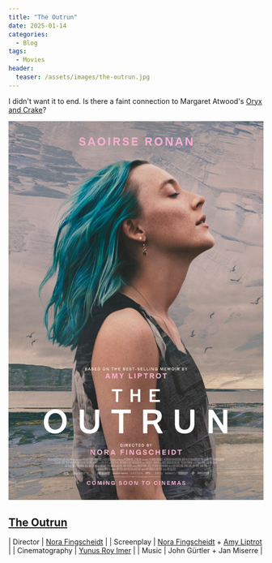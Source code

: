 ```yaml
---
title: "The Outrun"
date: 2025-01-14
categories:
  - Blog
tags:
  - Movies
header:
  teaser: /assets/images/the-outrun.jpg
---
```


I didn't want it to end. Is there a faint connection to Margaret Atwood's [Oryx and Crake](https://www.oryxandcrake.co.uk/)?

<!--more-->

![The Outrun Poster](/assets/images/the-outrun.jpg)

## [The Outrun](https://en.wikipedia.org/wiki/The_Outrun_(film))

| Director | [Nora Fingscheidt](https://en.wikipedia.org/wiki/Nora_Fingscheidt) | 
| Screenplay | [Nora Fingscheidt](https://en.wikipedia.org/wiki/Nora_Fingscheidt) + [Amy Liptrot](https://en.wikipedia.org/wiki/Amy_Liptrot) | 
| Cinematography | [Yunus Roy Imer](https://yunusroyimer.com/) |
| Music | John Gürtler + Jan Miserre |
